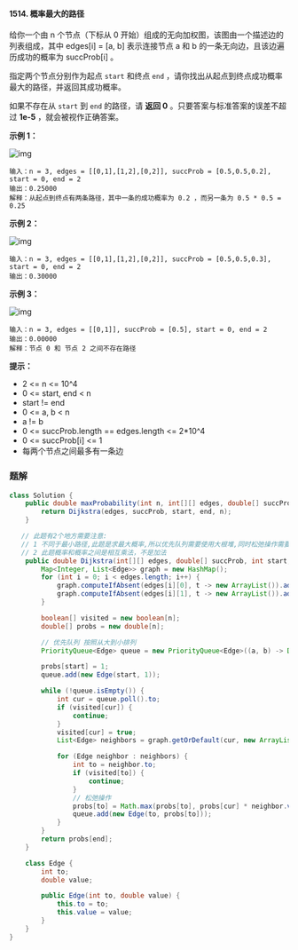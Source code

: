 #### 1514. 概率最大的路径

给你一个由 n 个节点（下标从 0 开始）组成的无向加权图，该图由一个描述边的列表组成，其中 edges[i] = [a, b] 表示连接节点 a 和 b 的一条无向边，且该边遍历成功的概率为 succProb[i] 。

指定两个节点分别作为起点 `start` 和终点 `end` ，请你找出从起点到终点成功概率最大的路径，并返回其成功概率。

如果不存在从 `start` 到 `end` 的路径，请 **返回 0** 。只要答案与标准答案的误差不超过 **1e-5** ，就会被视作正确答案。

**示例 1：**

![img](http://gitlab.wsh-study.com/xp-study/LeeteCode/blob/master/数据结构/基础数据结构/图/images/概率最大的路径/1.jpg)

```shell
输入：n = 3, edges = [[0,1],[1,2],[0,2]], succProb = [0.5,0.5,0.2], start = 0, end = 2
输出：0.25000
解释：从起点到终点有两条路径，其中一条的成功概率为 0.2 ，而另一条为 0.5 * 0.5 = 0.25
```

**示例 2：**

![img](http://gitlab.wsh-study.com/xp-study/LeeteCode/blob/master/数据结构/基础数据结构/图/images/概率最大的路径/2.jpg)

```shell
输入：n = 3, edges = [[0,1],[1,2],[0,2]], succProb = [0.5,0.5,0.3], start = 0, end = 2
输出：0.30000
```

**示例 3：**

![img](http://gitlab.wsh-study.com/xp-study/LeeteCode/blob/master/数据结构/基础数据结构/图/images/概率最大的路径/3.jpg)

```shell
输入：n = 3, edges = [[0,1]], succProb = [0.5], start = 0, end = 2
输出：0.00000
解释：节点 0 和 节点 2 之间不存在路径
```

**提示：**

* 2 <= n <= 10^4
* 0 <= start, end < n
* start != end
* 0 <= a, b < n
* a != b
* 0 <= succProb.length == edges.length <= 2*10^4
* 0 <= succProb[i] <= 1
* 每两个节点之间最多有一条边

### 题解

```java
class Solution {
    public double maxProbability(int n, int[][] edges, double[] succProb, int start, int end) {
        return Dijkstra(edges, succProb, start, end, n);
    }

   // 此题有2个地方需要注意:
   // 1 不同于最小路径,此题是求最大概率,所以优先队列需要使用大根堆,同时松弛操作需要是取最大值
   // 2 此题概率和概率之间是相互乘法，不是加法
    public double Dijkstra(int[][] edges, double[] succProb, int start, int end, int n) {
        Map<Integer, List<Edge>> graph = new HashMap();
        for (int i = 0; i < edges.length; i++) {
            graph.computeIfAbsent(edges[i][0], t -> new ArrayList()).add(new Edge(edges[i][1], succProb[i]));
            graph.computeIfAbsent(edges[i][1], t -> new ArrayList()).add(new Edge(edges[i][0], succProb[i]));
        }

        boolean[] visited = new boolean[n];
        double[] probs = new double[n];

        // 优先队列 按照从大到小排列
        PriorityQueue<Edge> queue = new PriorityQueue<Edge>((a, b) -> Double.compare(b.value, a.value));

        probs[start] = 1;
        queue.add(new Edge(start, 1));

        while (!queue.isEmpty()) {
            int cur = queue.poll().to;
            if (visited[cur]) {
                continue;
            }
            visited[cur] = true;
            List<Edge> neighbors = graph.getOrDefault(cur, new ArrayList());

            for (Edge neighbor : neighbors) {
                int to = neighbor.to;
                if (visited[to]) {
                    continue;
                }
                // 松弛操作
                probs[to] = Math.max(probs[to], probs[cur] * neighbor.value);
                queue.add(new Edge(to, probs[to]));
            }
        }
        return probs[end];
    }

    class Edge {
        int to;
        double value;

        public Edge(int to, double value) {
            this.to = to;
            this.value = value;
        }
    }
}
```

